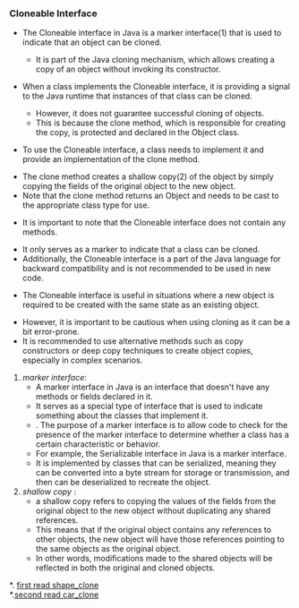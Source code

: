 ### Cloneable Interface

* The Cloneable interface in Java is a marker interface(1) that is used to indicate that an object can be cloned.
  - It is part of the Java cloning mechanism, which allows creating a copy of an object without invoking its constructor.

* When a class implements the Cloneable interface, it is providing a signal to the Java runtime that instances of that
  class can be cloned. 
  - However, it does not guarantee successful cloning of objects. 
  - This is because the clone method, which is responsible for creating the copy, is protected and declared in the Object class.

* To use the Cloneable interface, a class needs to implement it and provide an implementation of the clone method. 
- The clone method creates a shallow copy(2) of the object by simply copying the fields of the original object to the new
  object. 
- Note that the clone method returns an Object and needs to be cast to the appropriate class type for use.

* It is important to note that the Cloneable interface does not contain any methods. 
- It only serves as a marker to indicate that a class can be cloned. 
- Additionally, the Cloneable interface is a part of the Java language for backward
compatibility and is not recommended to be used in new code.

* The Cloneable interface is useful in situations where a new object is required to be created with the same state as an
  existing object. 
- However, it is important to be cautious when using cloning as it can be a bit error-prone. 
- It is recommended to use alternative methods such as copy constructors or deep copy techniques to create object copies,
  especially in complex scenarios.


1. *marker interface*: 
   - A marker interface in Java is an interface that doesn't have any methods or fields declared in it.
   -  It serves as a special type of interface that is used to indicate something about the classes that implement it.
   - . The purpose of a marker interface is to allow code to check for the presence of the marker interface to determine whether a class has a certain characteristic or behavior.
   - For example, the Serializable interface in Java is a marker interface.
   -  It is implemented by classes that can be serialized, meaning they can be converted into a byte stream for storage or transmission, and then can be deserialized to recreate the object.
2.  *shallow copy* :
    -  a shallow copy refers to copying the values of the fields from the original object to the new object without duplicating any shared references.
    - This means that if the original object contains any references to other objects, the new object will have those references pointing to the same objects as the original object.
    - In other words, modifications made to the shared objects will be reflected in both the original and cloned objects.

*. [first read shape_clone](https://github.com/farzadafi/Design_Pattern/tree/master/Prototype/cloneable_interface/Shape_Clone) <br>
*.[second read car_clone](https://github.com/farzadafi/Design_Pattern/tree/master/Prototype/cloneable_interface/Car_Clone) 